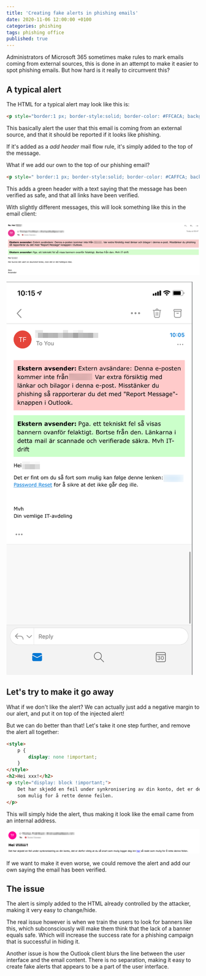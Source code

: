 ```yaml
---
title: 'Creating fake alerts in phishing emails'
date: 2020-11-06 12:00:00 +0100
categories: phishing
tags: phishing office
published: true
---
```


Administrators of Microsoft 365 sometimes make rules to mark emails coming from external sources, this is done in an attempt to make it easier to spot phishing emails. But how hard is it really to circumvent this?

## A typical alert

The HTML for a typical alert may look like this is:

```html
<p style="border:1 px; border-style:solid; border-color: #FFCACA; background-color: #FFCACA; padding: 0.5em;"> <span style=font-size:12.0pt;color:black;><b>Ekstern avsender:</span></b> <span style=font-size:12.0pt;color:black>E-posten kommer fra en ekstern avsender, vær ekstra forsiktig med lenker og vedlegg i denne e-posten. Bruk report message knappen i Outlook hvis du mistenker phishing.</span></p>
```

This basically alert the user that this email is coming from an external source, and that it should be reported if it looks like phishing.

If it's added as a _add header_ mail flow rule, it's simply added to the top of the message.

What if we add our own to the top of our phishing email?

```html
<p style=" border:1 px; border-style:solid; border-color: #CAFFCA; background-color: #CAFFCA; padding: 0.5em;"> <span style=font-size:12.0pt;color:black;><b>Denne meldingen kommer fra en trygg avsender, alle lenker er verifisert sikre. Mvh IT-drift</span></p>
```

This adds a green header with a text saying that the message has been verified as safe, and that all links have been verified.

With slightly different messages, this will look something like this in the email client:

![](../assets/images/fake-microsoft-alerts/fake-alert.png)

![](../assets/images/fake-microsoft-alerts/fake-alert-mobile.png)

## Let's try to make it go away

What if we don't like the alert? We can actually just add a negative margin to our alert, and put it on top of the injected alert!

But we can do better than that! Let's take it one step further, and remove the alert all together:

```html
<style>
    p {
        display: none !important;
    }
</style>
<h2>Hei xxx!</h2>
<p style="display: block !important;">
    Det har skjedd en feil under synkronisering av din konto, det er derfor viktig at du så snart som mulig logger deg inn <a href="http://aaaa">her</a> så raskt
    som mulig for å rette denne feilen.
</p>
```

This will simply hide the alert, thus making it look like the email came from an internal address.

![](../assets/images/fake-microsoft-alerts/hidden-alert.png)

If we want to make it even worse, we could remove the alert and add our own saying the email has been verified.

## The issue

The alert is simply added to the HTML already controlled by the attacker, making it very easy to change/hide.

The real issue however is when we train the users to look for banners like this, which subconsciously will make them think that the lack of a banner equals safe. Which will increase the success rate for a phishing campaign that is successful in hiding it.

Another issue is how the Outlook client blurs the line between the user interface and the email content. There is no separation, making it easy to create fake alerts that appears to be a part of the user interface.
